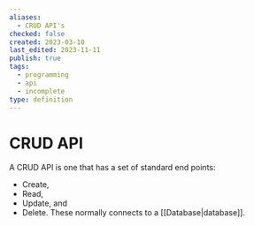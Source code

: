 ```yaml
---
aliases:
  - CRUD API's
checked: false
created: 2023-03-10
last_edited: 2023-11-11
publish: true
tags:
  - programming
  - api
  - incomplete
type: definition
---
```

# CRUD API

A CRUD API is one that has a set of standard end points:
- Create,
- Read,
- Update, and
- Delete.
These normally connects to a [[Database|database]].
